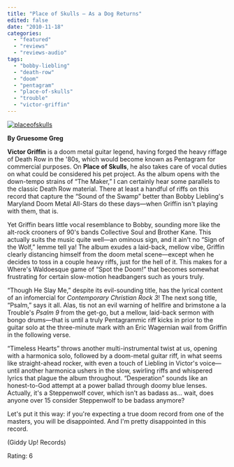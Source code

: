 ```yaml
---
title: "Place of Skulls – As a Dog Returns"
edited: false
date: "2010-11-18"
categories:
  - "featured"
  - "reviews"
  - "reviews-audio"
tags:
  - "bobby-liebling"
  - "death-row"
  - "doom"
  - "pentagram"
  - "place-of-skulls"
  - "trouble"
  - "victor-griffin"
---
```


[![](http://www.hellbound.ca/wp-content/uploads/2010/11/placeofskulls.jpg "placeofskulls")](http://www.hellbound.ca/wp-content/uploads/2010/11/placeofskulls.jpg)

**By Gruesome Greg**

**Victor Griffin** is a doom metal guitar legend, having forged the heavy riffage of Death Row in the '80s, which would become known as Pentagram for commercial purposes. On **Place of Skulls**, he also takes care of vocal duties on what could be considered his pet project. As the album opens with the down-tempo strains of “The Maker,” I can certainly hear some parallels to the classic Death Row material. There at least a handful of riffs on this record that capture the “Sound of the Swamp” better than Bobby Liebling's Maryland Doom Metal All-Stars do these days—when Griffin isn't playing with them, that is.

Yet Griffin bears little vocal resemblance to Bobby, sounding more like the alt-rock crooners of 90's bands Collective Soul and Brother Kane. This actually suits the music quite well—an ominous sign, and it ain't no “Sign of the Wolf,” lemme tell ya! The album exudes a laid-back, mellow vibe, Griffin clearly distancing himself from the doom metal scene—except when he decides to toss in a couple heavy riffs, just for the hell of it. This makes for a Where's Waldoesque game of “Spot the Doom!” that becomes somewhat frustrating for certain slow-motion headbangers such as yours truly.

“Though He Slay Me,” despite its evil-sounding title, has the lyrical content of an infomercial for _Contemporary Christian Rock 3_! The next song title, “Psalm,” says it all. Alas, tis not an evil warning of hellfire and brimstone a la Trouble's _Psalm 9_ from the get-go, but a mellow, laid-back sermon with bongo drums—that is until a truly Pentagrammic riff kicks in prior to the guitar solo at the three-minute mark with an Eric Wagernian wail from Griffin in the following verse.

“Timeless Hearts” throws another multi-instrumental twist at us, opening with a harmonica solo, followed by a doom-metal guitar riff, in what seems like straight-ahead rocker, with even a touch of Liebling in Victor's voice—until another harmonica ushers in the slow, swirling riffs and whispered lyrics that plague the album throughout. “Desperation” sounds like an honest-to-God attempt at a power ballad through doomy blue lenses. Actually, it's a Steppenwolf cover, which isn't as badass as... wait, does anyone over 15 consider Steppenwolf to be badass anymore?

Let's put it this way: if you're expecting a true doom record from one of the masters, you will be disappointed. And I'm pretty disappointed in this record.

(Giddy Up! Records)

Rating: 6
